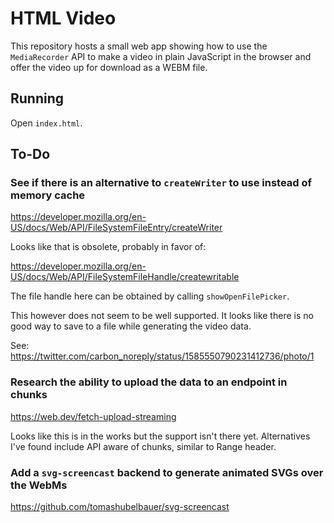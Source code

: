 # HTML Video

This repository hosts a small web app showing how to use the `MediaRecorder` API
to make a video in plain JavaScript in the browser and offer the video up for
download as a WEBM file.

## Running

Open `index.html`.

## To-Do

### See if there is an alternative to `createWriter` to use instead of memory cache

https://developer.mozilla.org/en-US/docs/Web/API/FileSystemFileEntry/createWriter

Looks like that is obsolete, probably in favor of:

https://developer.mozilla.org/en-US/docs/Web/API/FileSystemFileHandle/createwritable

The file handle here can be obtained by calling `showOpenFilePicker`.

This however does not seem to be well supported. It looks like there is no good way
to save to a file while generating the video data.

See:
https://twitter.com/carbon_noreply/status/1585550790231412736/photo/1

### Research the ability to upload the data to an endpoint in chunks

https://web.dev/fetch-upload-streaming

Looks like this is in the works but the support isn't there yet.
Alternatives I've found include API aware of chunks, similar to Range header.

### Add a `svg-screencast` backend to generate animated SVGs over the WebMs

https://github.com/tomashubelbauer/svg-screencast
